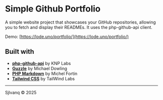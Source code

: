 # Simple Github Portfolio

A simple website project that showcases your GitHub repositories, allowing you to fetch and display their READMEs. It uses the php-github-api client.

Demo: [https://lode.uno/portfolio/](https://lode.uno/portfolio/)


## Built with

- [**php-github-api**](https://github.com/KnpLabs/php-github-api) by KNP Labs
- [**Guzzle**](https://github.com/guzzle/guzzle/) by Michael Dowling
- [**PHP Markdown**](https://github.com/michelf/php-markdown) by Michel Fortin
- [**Tailwind CSS**](https://github.com/tailwindlabs/tailwindcss) by TailWind Labs


-----
Sjlvanq © 2025
